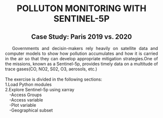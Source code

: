 <div align="center"> <h1> POLLUTON MONITORING WITH SENTINEL-5P </h1> </div>
<div align="center"> <h2> Case Study: Paris 2019 vs. 2020 </h2> </div>

<div style="text-align: justify;"> &ensp;&ensp; Governments and decisin-makers rely heavily on satellite data and computer models to show how pollution accumulates and how it is carried in the air so that they can develop appropriate mitigation strategies.One of the missions, known as a Sentinel-5p, provides timely data on a multitude of trace gases(CO, NO2, S02, O3, aerosols, etc.)</div>
<br>The exercise is divided in the following sections:
<br>1.Load Python modules
<br>2.Explore Sentinel-5p using xarray
<br>&ensp;&ensp;-Access Groups
<br>&ensp;&ensp;-Access variable
<br>&ensp;&ensp;-Plot variable
<br>&ensp;&ensp;-Geographical subset 
